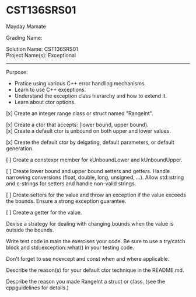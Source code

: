 # CST136SRS01
Mayday Mamate

Grading Name: 

Solution Name: CST136SRS01  
Project Name(s): Exceptional

---

Purpose:

- Pratice using various C++ error handling mechanisms.
- Learn to use C++ exceptions.
- Understand the exception class hierarchy and how to extend it. 
- Learn about ctor options. 

[x] Create an integer range class or struct named "RangeInt".  

[x] Create a ctor that accepts: \[lower bound, upper bound).  
[x] Create a default ctor is unbound on both upper and lower values.  

[x] Create the default ctor by delgating, default parameters, or default generation.  

[ ] Create a constexpr member for kUnboundLower and kUnboundUpper.  

[ ] Create lower bound and upper bound setters and getters. Handle narrowing conversions (float, double, long, unsigned, ...). Allow std::string and c-strings for setters and handle non-valid strings.  

[ ] Create setters for the value and throw an exception if the value exceeds the bounds. Ensure a strong exception guarantee.  

[ ] Create a getter for the value.  

Devise a strategy for dealing with changing bounds when the value is outside the bounds.  

Write test code in main the exercises your code. Be sure to use a try/catch block and std::exception::what() in your testing code.  

Don't forget to use noexcept and const when and where applicable.  

Describe the reason(s) for your default ctor technique in the README.md.  

Describe the reason you made RangeInt a struct or class. (see the cppguidelines for details.)
